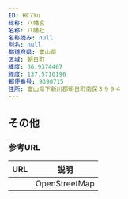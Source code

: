 ```yaml
---
ID: HC7Yu
総称: 八幡宮
名称: 八幡社
名称読み: null
別名: null
都道府県: 富山県
区域: 朝日町
緯度: 36.9374467
経度: 137.5710196
郵便番号: 9390715
住所: 富山県下新川郡朝日町南保３９９４
---
```


## その他

### 参考URL

| URL | 説明          |
| --- | ------------- |
|     | OpenStreetMap |
